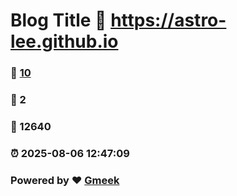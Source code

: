 # Blog Title :link: https://astro-lee.github.io 
### :page_facing_up: [10](https://astro-lee.github.io/tag.html) 
### :speech_balloon: 2 
### :hibiscus: 12640 
### :alarm_clock: 2025-08-06 12:47:09 
### Powered by :heart: [Gmeek](https://github.com/Meekdai/Gmeek)
